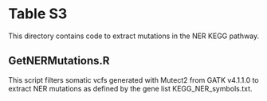# Table S3
This directory contains code to extract mutations in the NER KEGG pathway.

## GetNERMutations.R
This script filters somatic vcfs generated with Mutect2 from GATK v4.1.1.0 to extract NER mutations as defined by the gene list KEGG_NER_symbols.txt.